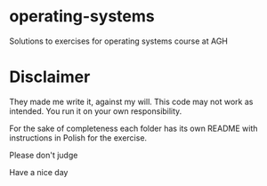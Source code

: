 # operating-systems
Solutions to exercises for operating systems course at AGH 

# Disclaimer 
They made me write it, against my will.
This code may not work as intended. You run it on your own responsibility.

For the sake of completeness each folder has its own README with instructions in Polish for the exercise.

Please don't judge

Have a nice day
